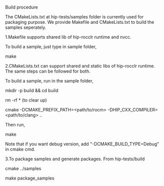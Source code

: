 Build procedure

The CMakeLists.txt at hip-tests/samples folder is currently used for packaging purpose.
We provide Makefile and CMakeLists.txt to build the samples seperately.

1.Makefile supports shared lib of hip-rocclr runtime and nvcc.

To build a sample, just type in sample folder,

make



2.CMakeLists.txt can support shared and static libs of hip-rocclr runtime.
The same steps can be followed for both.

To build a sample, run in the sample folder,

mkdir -p build && cd build

rm -rf * (to clear up)

cmake -DCMAKE_PREFIX_PATH=<path/to/rocm> -DHIP_CXX_COMPILER=<path/to/clang> ..

Then run,

make

Note that if you want debug version, add "-DCMAKE_BUILD_TYPE=Debug" in cmake cmd.


3.To package samples and generate packages. From hip-tests/build

cmake ../samples

make package_samples


